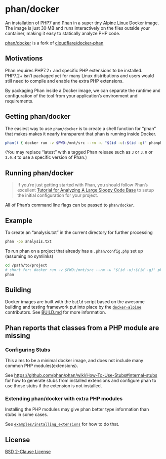 # phan/docker

An installation of PHP7 and [Phan][phan] in a super tiny [Alpine Linux][alpine]
Docker image. The image is just 30 MB and runs interactively on the files
outside your container, making it easy to statically analyze PHP code.

[phan/docker](https://github.com/phan/docker) is a fork of [cloudflare/docker-phan](cloudflare-docker-phan)

## Motivations

Phan requires PHP7.2+ and specific PHP extensions to be installed. PHP7.2+ isn’t
packaged yet for many Linux distributions and users would still need to compile
and enable the extra PHP extensions.

By packaging Phan inside a Docker image, we can separate the runtime and
configuration of the tool from your application’s environment and requirements.

## Getting phan/docker

The easiest way to use `phan/docker` is to create a shell function for “phan”
that makes makes it nearly transparent that phan is running inside Docker.

```sh
phan() { docker run -v $PWD:/mnt/src --rm -u "$(id -u):$(id -g)" phanphp/phan:latest $@; return $?; }
```

(You may replace “latest” with a tagged Phan release such as `3` or `3.0` or `3.0.4` to use a specific version of Phan.)

## Running phan/docker
> If you’re just getting started with Phan, you should follow Phan’s excellent
[Tutorial for Analyzing A Large Sloopy Code Base][phan-tutorial] to setup the
initial configuration for your project.

All of Phan’s command line flags can be passed to `phan/docker`.

## Example

To create an “analysis.txt” in the current directory for further processing

``` sh
phan -po analysis.txt
```

To run phan on a project that already has a `.phan/config.php` set up (assuming no symlinks)

```sh
cd /path/to/project
# short for: docker run -v $PWD:/mnt/src --rm -u "$(id -u):$(id -g)" phanphp/phan:latest
phan
```

## Building

Docker images are built with the `build` script based on the awesome building
and testing framework put into place by the [`docker-alpine`][docker-alpine]
contributors. See [BUILD.md][build-docs] for more information.

## Phan reports that classes from a PHP module are missing

### Configuring Stubs

This aims to be a minimal docker image, and does not include many common PHP modules(extensions).

See https://github.com/phan/phan/wiki/How-To-Use-Stubs#internal-stubs for how to generate stubs from installed extensions and configure phan to use those stubs if the extension is not installed.

### Extending phan/docker with extra PHP modules

Installing the PHP modules may give phan better type information than stubs in some cases.

See [`examples/installing_extensions`](https://github.com/phan/docker/tree/master/examples/installing_extensions) for how to do that.

## License

[BSD 2-Clause License][bsd-2-clause]

[phan]: https://github.com/phan/phan
[alpine]: http://www.alpinelinux.org/
[phan-tutorial]: https://github.com/phan/phan/wiki/Tutorial-for-Analyzing-a-Large-Sloppy-Code-Base
[docker-alpine]: https://github.com/gliderlabs/docker-alpine
[build-docs]: BUILD.md
[bsd-2-clause]: https://tldrlegal.com/license/bsd-2-clause-license-(freebsd)#summary
[cloudflare-docker-phan]: https://github.com/cloudflare/docker-phan
